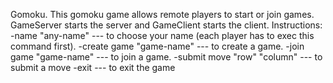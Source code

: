 Gomoku.
This gomoku game allows remote players to start or join games.
GameServer starts the server and GameClient starts the client.
Instructions:
-name "any-name" --- to choose your name (each player has to exec this command first).
-create game "game-name" --- to create a game.
-join game "game-name" --- to join a game.
-submit move "row" "column" --- to submit a move
-exit --- to exit the game 
